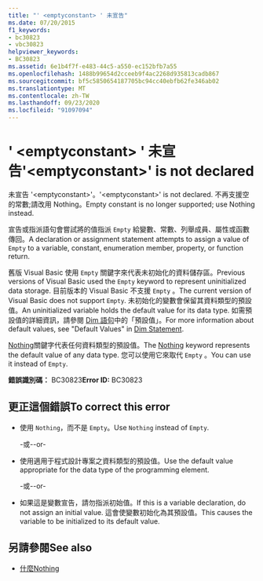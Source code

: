 ```yaml
---
title: "' <emptyconstant> ' 未宣告"
ms.date: 07/20/2015
f1_keywords:
- bc30823
- vbc30823
helpviewer_keywords:
- BC30823
ms.assetid: 6e1b4f7f-e483-44c5-a550-ec152bfb7a55
ms.openlocfilehash: 1488b99654d2cceeb9f4ac2268d935813cadb867
ms.sourcegitcommit: bf5c5850654187705bc94cc40ebfb62fe346ab02
ms.translationtype: MT
ms.contentlocale: zh-TW
ms.lasthandoff: 09/23/2020
ms.locfileid: "91097094"
---
```

# <a name="emptyconstant-is-not-declared"></a><span data-ttu-id="84d22-102">' \<emptyconstant> ' 未宣告</span><span class="sxs-lookup"><span data-stu-id="84d22-102">'\<emptyconstant>' is not declared</span></span>

<span data-ttu-id="84d22-103">未宣告 '\<emptyconstant>'。</span><span class="sxs-lookup"><span data-stu-id="84d22-103">'\<emptyconstant>' is not declared.</span></span> <span data-ttu-id="84d22-104">不再支援空的常數;請改用 Nothing。</span><span class="sxs-lookup"><span data-stu-id="84d22-104">Empty constant is no longer supported; use Nothing instead.</span></span>  
  
 <span data-ttu-id="84d22-105">宣告或指派語句會嘗試將的值指派 `Empty` 給變數、常數、列舉成員、屬性或函數傳回。</span><span class="sxs-lookup"><span data-stu-id="84d22-105">A declaration or assignment statement attempts to assign a value of `Empty` to a variable, constant, enumeration member, property, or function return.</span></span>  
  
 <span data-ttu-id="84d22-106">舊版 Visual Basic 使用 `Empty` 關鍵字來代表未初始化的資料儲存區。</span><span class="sxs-lookup"><span data-stu-id="84d22-106">Previous versions of Visual Basic used the `Empty` keyword to represent uninitialized data storage.</span></span> <span data-ttu-id="84d22-107">目前版本的 Visual Basic 不支援 `Empty` 。</span><span class="sxs-lookup"><span data-stu-id="84d22-107">The current version of Visual Basic does not support `Empty`.</span></span> <span data-ttu-id="84d22-108">未初始化的變數會保留其資料類型的預設值。</span><span class="sxs-lookup"><span data-stu-id="84d22-108">An uninitialized variable holds the default value for its data type.</span></span> <span data-ttu-id="84d22-109">如需預設值的詳細資訊，請參閱 [Dim 語句](../language-reference/statements/dim-statement.md)中的「預設值」。</span><span class="sxs-lookup"><span data-stu-id="84d22-109">For more information about default values, see "Default Values" in [Dim Statement](../language-reference/statements/dim-statement.md).</span></span>  
  
 <span data-ttu-id="84d22-110">[Nothing](../language-reference/nothing.md)關鍵字代表任何資料類型的預設值。</span><span class="sxs-lookup"><span data-stu-id="84d22-110">The [Nothing](../language-reference/nothing.md) keyword represents the default value of any data type.</span></span> <span data-ttu-id="84d22-111">您可以使用它來取代 `Empty` 。</span><span class="sxs-lookup"><span data-stu-id="84d22-111">You can use it instead of `Empty`.</span></span>  
  
 <span data-ttu-id="84d22-112">**錯誤識別碼：** BC30823</span><span class="sxs-lookup"><span data-stu-id="84d22-112">**Error ID:** BC30823</span></span>  
  
## <a name="to-correct-this-error"></a><span data-ttu-id="84d22-113">更正這個錯誤</span><span class="sxs-lookup"><span data-stu-id="84d22-113">To correct this error</span></span>  
  
- <span data-ttu-id="84d22-114">使用 `Nothing`，而不是 `Empty`。</span><span class="sxs-lookup"><span data-stu-id="84d22-114">Use `Nothing` instead of `Empty`.</span></span>  
  
     <span data-ttu-id="84d22-115">-或-</span><span class="sxs-lookup"><span data-stu-id="84d22-115">-or-</span></span>  
  
- <span data-ttu-id="84d22-116">使用適用于程式設計專案之資料類型的預設值。</span><span class="sxs-lookup"><span data-stu-id="84d22-116">Use the default value appropriate for the data type of the programming element.</span></span>  
  
     <span data-ttu-id="84d22-117">-或-</span><span class="sxs-lookup"><span data-stu-id="84d22-117">-or-</span></span>  
  
- <span data-ttu-id="84d22-118">如果這是變數宣告，請勿指派初始值。</span><span class="sxs-lookup"><span data-stu-id="84d22-118">If this is a variable declaration, do not assign an initial value.</span></span> <span data-ttu-id="84d22-119">這會使變數初始化為其預設值。</span><span class="sxs-lookup"><span data-stu-id="84d22-119">This causes the variable to be initialized to its default value.</span></span>  
  
## <a name="see-also"></a><span data-ttu-id="84d22-120">另請參閱</span><span class="sxs-lookup"><span data-stu-id="84d22-120">See also</span></span>

- [<span data-ttu-id="84d22-121">什麼</span><span class="sxs-lookup"><span data-stu-id="84d22-121">Nothing</span></span>](../language-reference/nothing.md)

